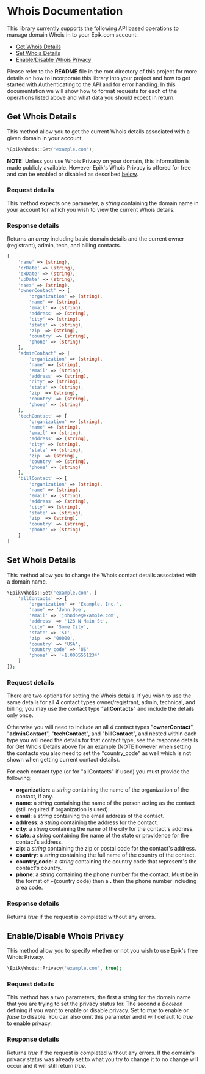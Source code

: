 <!-- omit in toc -->
# Whois Documentation

This library currently supports the following API based operations to manage domain Whois in to your Epik.com account:

- [Get Whois Details](#get-whois-details)
- [Set Whois Details](#set-whois-details)
- [Enable/Disable Whois Privacy](#enabledisable-whois-privacy)

Please refer to the **README** file in the root directory of this project for more details on how to incorporate this library into your project and how to get started with Authenticating to the API and for error handling. In this documentation we will show how to format requests for each of the operations listed above and what data you should expect in return. 

## Get Whois Details

This method allow you to get the current Whois details associated with a given domain in your account.

```php
\Epik\Whois::Get('example.com');
```

**NOTE:** Unless you use Whois Privacy on your domain, this information is made publicly available. However Epik's Whois Privacy is offered for free and can be enabled or disabled as described [below](#enabledisable-whois-privacy).

<!-- omit in toc -->
### Request details

This method expects one parameter, a *string* containing the domain name in your account for which you wish to view the current Whois details.

<!-- omit in toc -->
### Response details

Returns an *array* including basic domain details and the current owner (registrant), admin, tech, and billing contacts. 

```php
[
    'name' => (string),
    'crDate' => (string),
    'exDate' => (string),
    'upDate' => (string),
    'nses' => (string),
    'ownerContact' => [
        'organization' => (string),
        'name' => (string),
        'email' => (string),
        'address' => (string),
        'city' => (string),
        'state' => (string),
        'zip' => (string),
        'country' => (string),
        'phone' => (string)
    ],
    'adminContact' => [
        'organization' => (string),
        'name' => (string),
        'email' => (string),
        'address' => (string),
        'city' => (string),
        'state' => (string),
        'zip' => (string),
        'country' => (string),
        'phone' => (string)
    ],
    'techContact' => [
        'organization' => (string),
        'name' => (string),
        'email' => (string),
        'address' => (string),
        'city' => (string),
        'state' => (string),
        'zip' => (string),
        'country' => (string),
        'phone' => (string)
    ],
    'billContact' => [
        'organization' => (string),
        'name' => (string),
        'email' => (string),
        'address' => (string),
        'city' => (string),
        'state' => (string),
        'zip' => (string),
        'country' => (string),
        'phone' => (string)
    ]
]
```

## Set Whois Details

This method allow you to change the Whois contact details associated with a domain name.
```php
\Epik\Whois::Set('example.com'. [
    'allContacts' => [
        'organization' => 'Example, Inc.',
        'name' => 'John Doe',
        'email' => 'johndoe@example.com',
        'address' => '123 N Main St',
        'city' => 'Some City',
        'state' => 'ST',
        'zip' => '00000',
        'country' => 'USA',
        'country_code' => 'US'
        'phone' => '+1.0005551234'
    ]
]);
```

<!-- omit in toc -->
### Request details

There are two options for setting the Whois details. If you wish to use the same details for all 4 contact types owner/registrant, admin, technical, and billing; you may use the contact type "**allContacts**" and include the details only once. 

Otherwise you will need to include an all 4 contact types "**ownerContact**", "**adminContact**", "**techContact**", and "**billContact**", and nested within each type you will need the details for that contact type, see the response details for Get Whois Details above for an example (NOTE however when setting the contacts you also need to set the "country_code" as well which is not shown when getting current contact details).

For each contact type (or for "allContacts" if used) you must provide the following:

* **organization**: a *string* containing the name of the organization of the contact, if any.
* **name**: a *string* containing the name of the person acting as the contact (still required if organization is used).
* **email**: a *string* containing the email address of the contact.
* **address**: a *string* containing the address for the contact.
* **city**: a *string* containing the name of the city for the contact's address.
* **state**: a *string* containing the name of the state or providence for the contact's address.
* **zip**: a *string* containing the zip or postal code for the contact's address.
* **country**: a *string* containing the full name of the country of the contact.
* **country_code**: a *string* containing the country code that represent's the contact's country.
* **phone**: a *string* containing the phone number for the contact. Must be in the format of +(country code) then a **.** then the phone number including area code.

<!-- omit in toc -->
### Response details

Returns *true* if the request is completed without any errors.

## Enable/Disable Whois Privacy

This method allow you to specify whether or not you wish to use Epik's free Whois Privacy.

```php
\Epik\Whois::Privacy('example.com', true);
```

<!-- omit in toc -->
### Request details

This method has a two parameters, the first a *string* for the domain name that you are trying to set the privacy status for. The second a *Boolean* defining if you want to enable or disable privacy. Set to *true* to enable or *false* to disable. You can also omit this parameter and it will default to *true* to enable privacy.

<!-- omit in toc -->
### Response details

Returns *true* if the request is completed without any errors.  If the domain's privacy status was already set to what you try to change it to no change will occur and it will still return *true*.